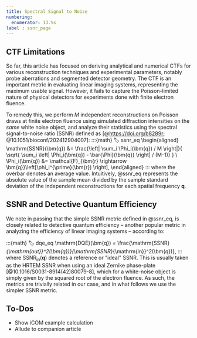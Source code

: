 ```yaml
---
title: Spectral Signal to Noise
numbering:
  enumerator: 13.%s
label : ssnr_page
---
```


## CTF Limitations

So far, this article has focused on deriving analytical and numerical CTFs for various reconstruction techniques and experimental parameters, notably probe aberrations and segmented detector geometry.
The CTF is an important metric in evaluating linear imaging systems, representing the maximum usable signal.
However, it fails to capture the Poisson-limited nature of physical detectors for experiments done with finite electron fluence.

To remedy this, we perform $M$ independent reconstructions on Poisson draws at finite electron fluence using simulated diffraction intensities on the _same_ white noise object, and analyze their statistics using  the spectral signal-to-noise ratio (SSNR) defined as [@https://doi.org/b8289r; @10.1051/bioconf/202412904007]:
:::{math}
:label: ssnr_eq
\begin{aligned}
\mathrm{SSNR}(\bm{q}) &= \frac{\left| \sum_i \Phi_i(\bm{q}) / M \right|}{
  \sqrt{ \sum_i \left| \Phi_i(\bm{q}) - \bar{\Phi}(\bm{q}) \right| / (M-1)}
 } \\
\Phi_i(\bm{q}) &= \mathcal{F}_{\bm{r} \rightarrow \bm{q}}\left[\phi_i^{\prime}(\bm{r}) \right],
\end{aligned}
:::
where the overbar denotes an average value.
Intuitively, @ssnr_eq represents the absolute value of the sample mean divided by the sample standard deviation of the independent reconstructions for each spatial frequency $\bm{q}$.

## SSNR and Detective Quantum Efficiency

We note in passing that the simple SSNR metric defined in @ssnr_eq, is closely related to detective quantum efficiency &ndash; another popular metric in analyzing the efficiency of linear imaging systems &ndash; according to:

:::{math}
:label: dqe_eq
\mathrm{DQE}(\bm{q}) = \frac{\mathrm{SSNR}_{\mathrm{out}}^2(\bm{q})}{\mathrm{SSNR}_{\mathrm{in}}^2(\bm{q})},
:::
where $\mathrm{SSNR}_{\mathrm{in}}(\bm{q})$ denotes a reference or "ideal" SSNR.
This is usually taken as the HRTEM SSNR when using an ideal Zernike phase-plate [@10.1016/S0031-8914(42)80079-8], which for a white-noise object is simply given by the squared root of the electron fluence.
As such, the metrics are trivially related in our case, and in what follows we use the simpler SSNR metric.

## To-Dos

- Show iCOM example calculation
- Allude to companion article
